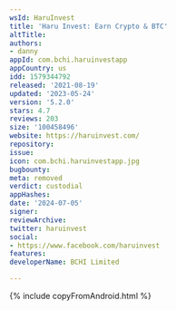 ```yaml
---
wsId: HaruInvest
title: 'Haru Invest: Earn Crypto & BTC'
altTitle: 
authors:
- danny
appId: com.bchi.haruinvestapp
appCountry: us
idd: 1579344792
released: '2021-08-19'
updated: '2023-05-24'
version: '5.2.0'
stars: 4.7
reviews: 203
size: '100458496'
website: https://haruinvest.com/
repository: 
issue: 
icon: com.bchi.haruinvestapp.jpg
bugbounty: 
meta: removed
verdict: custodial
appHashes: 
date: '2024-07-05'
signer: 
reviewArchive: 
twitter: haruinvest
social:
- https://www.facebook.com/haruinvest
features: 
developerName: BCHI Limited

---
```


{% include copyFromAndroid.html %}
